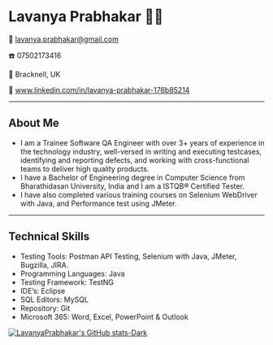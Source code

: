 <!-- Level 1: Simple bio and stats -->

# Lavanya Prabhakar :woman_technologist:

:email: lavanya.prabhakar@gmail.com

:phone: 07502173416

:round_pushpin: Bracknell, UK

:link: www.linkedin.com/in/lavanya-prabhakar-176b85214

---

## About Me
- I am a Trainee Software QA Engineer with over 3+ years of experience in the technology industry, well-versed in writing and executing testcases, identifying and reporting defects, and working with cross-functional teams to deliver high quality products.
- I have a Bachelor of Engineering degree in Computer Science from Bharathidasan University, India and I am a ISTQB® Certified Tester.
- I have also completed various training courses on Selenium WebDriver with Java, and Performance test using JMeter.

---

## Technical Skills

- Testing Tools: Postman API Testing, Selenium with Java, JMeter, Bugzilla, JIRA.
- Programming Languages: Java
- Testing Framework: TestNG
- IDE’s: Eclipse
- SQL Editors: MySQL
- Repository: Git
- Microsoft 365: Word, Excel, PowerPoint & Outlook

[![LavanyaPrabhakar's GitHub stats-Dark](https://github-readme-stats.vercel.app/api?username=LavanyaPrabhakar&show_icons=true&theme=dark#gh-dark-mode-only)](https://github.com/anuraghazra/github-readme-stats#gh-dark-mode-only)

